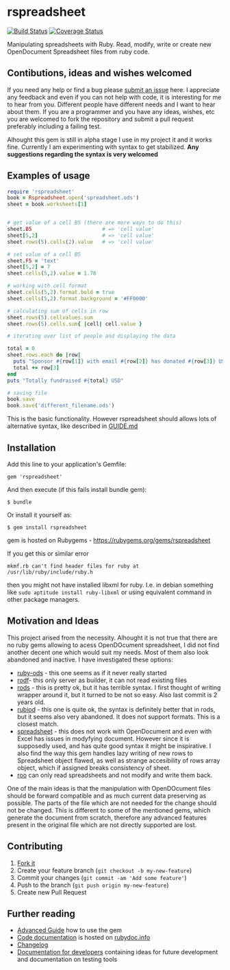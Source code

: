 # rspreadsheet

[![Build Status](https://api.travis-ci.org/gorn/rspreadsheet.svg?branch=master)](https://travis-ci.org/gorn/rspreadsheet) [![Coverage Status](https://coveralls.io/repos/gorn/rspreadsheet/badge.png)](https://coveralls.io/r/gorn/rspreadsheet)
 
Manipulating spreadsheets with Ruby. Read, modify, write or create new OpenDocument Spreadsheet files from ruby code.

## Contibutions, ideas and wishes welcomed

If you need any help or find a bug please [submit an issue](https://github.com/gorn/rspreadsheet/issues) here. I appreciate any feedback and even if you can not help with code, it is interesting for me to hear from you. Different people have different needs and I want to hear about them. If you are a programmer and you have any ideas, wishes, etc you are welcomed to fork the repository and submit a pull request preferably including a failing test.

Alhought this gem is still in alpha stage I use in my project it and it works fine. Currently I am experimenting with syntax to get stabilized. **Any suggestions regarding the syntax is very welcomed**
 
## Examples of usage
  
```ruby
require 'rspreadsheet'
book = Rspreadsheet.open('spreadsheet.ods')
sheet = book.worksheets[1]


# get value of a cell B5 (there are more ways to do this)
sheet.B5                       # => 'cell value'
sheet[5,2]                     # => 'cell value'
sheet.rows(5).cells(2).value   # => 'cell value'

# set value of a cell B5
sheet.F5 = 'text'
sheet[5,2] = 7
sheet.cells(5,2).value = 1.78

# working with cell format
sheet.cells(5,2).format.bold = true
sheet.cells(5,2).format.background = '#FF0000'

# calculating sum of cells in row
sheet.rows(5).cellvalues.sum
sheet.rows(5).cells.sum{ |cell| cell.value }

# iterating over list of people and displaying the data

total = 0
sheet.rows.each do |row|
  puts "Sponsor #{row[1]} with email #{row[2]} has donated #{row[3]} USD."
  total += row[3]
end
puts "Totally fundraised #{total} USD"

# saving file
book.save
book.save('different_filename.ods')

```

This is the basic functionality. However rspreadsheet should allows lots of alternative syntax, like described in [GUIDE.md](GUIDE.md)

## Installation

Add this line to your application's Gemfile:

    gem 'rspreadsheet'

And then execute (if this fails install bundle gem):

    $ bundle

Or install it yourself as:

    $ gem install rspreadsheet
    
gem is hosted on Rubygems - https://rubygems.org/gems/rspreadsheet

If you get this or similar error

    mkmf.rb can't find header files for ruby at /usr/lib/ruby/include/ruby.h 
    
then you might not have installed libxml for ruby. I.e. in debian something like <code>sudo aptitude install ruby-libxml</code> or using equivalent command in other package managers.

## Motivation and Ideas

This project arised from the necessity. Alhought it is not true that there are no ruby gems allowing to acess OpenDOcument spreadsheet, I did not find another decent one which would suit my needs. Most of them also look abandoned and inactive. I have investigated these options:

  * [ruby-ods](https://github.com/yalab/ruby-ods) - this one seems as if it never really started
  * [rodf](https://github.com/thiagoarrais/rodf)- this only server as builder, it can not read existing files
  * [rods](http://www.drbreinlinger.de/ruby/rods/) - this is pretty ok, but it has terrible syntax. I first thought of writing wrapper around it, but it turned to be not so easy. Also last commit is 2 years old.
  * [rubiod](https://github.com/netoctone/rubiod) - this one is quite ok, the syntax is definitely better that in rods, but it seems also very abandoned. It does not support formats. This is a closest match.
  * [spreadsheet](https://github.com/zdavatz/spreadsheet) - this does not work with OpenDocument and even with Excel has issues in modyfying document. However since it is supposedly used, and has quite good syntax it might be inspirative. I also find the way this gem handles lazy writing of new rows to Spreadsheet object flawed, as well as strange accesibility of rows array object, which if assigned breaks consistency of sheet.
  * [roo](https://github.com/roo-rb/roo) can only read spreadsheets and not modify and write them back.

One of the main ideas is that the manipulation with OpenDOcument files should be forward compatible and as much current data preserving as possible. The parts of the file which are not needed for the change should not be changed. This is different to some of the mentioned gems, which generate the document from scratch, therefore any advanced features present in the original file which are not directly supported are lost.

  
## Contributing

1. [Fork it](http://github.com/gorn/rspreadsheet/fork)
2. Create your feature branch (`git checkout -b my-new-feature`)
3. Commit your changes (`git commit -am 'Add some feature'`)
4. Push to the branch (`git push origin my-new-feature`)
5. Create new Pull Request

## Further reading

* [Advanced Guide](GUIDE.md) how to use the gem
* [Code documentation](http://www.rubydoc.info/github/gorn/rspreadsheet) is hosted on [rubydoc.info](http://www.rubydoc.info/)
* [Changelog](CHANGELOG.md)
* [Documentation for developers](DEVEL_BLOG.md) containing ideas for future development and documentation on testing tools
